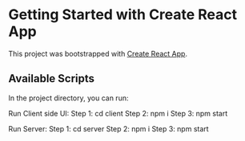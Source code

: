# Getting Started with Create React App

This project was bootstrapped with [Create React App](https://github.com/facebook/create-react-app).

## Available Scripts

In the project directory, you can run:

Run Client side UI:
Step 1: cd client
Step 2: npm i
Step 3: npm start

Run Server:
Step 1: cd server
Step 2: npm i
Step 3: npm start
